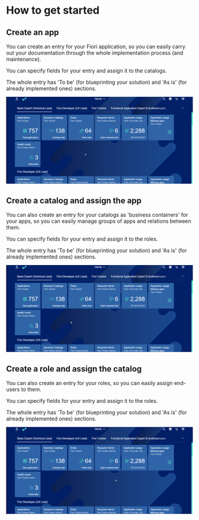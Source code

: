 # How to get started

## Create an app

You can create an entry for your Fiori application, so you can easily carry out your documentation through the whole implementation process (and maintenance).

You can specify fields for your entry and assign it to the catalogs.

The whole entry has 'To be' (for blueprinting your solution) and 'As is' (for already implemented ones) sections.
 
![](res/first_app.gif)

## Create a catalog and assign the app

You can also create an entry for your catalogs as 'business containers' for your apps, so you can easily manage groups of apps and relations between them.

You can specify fields for your entry and assign it to the roles.

The whole entry has 'To be' (for blueprinting your solution) and 'As is' (for already implemented ones) sections.

![](res/first_catalog.gif)

## Create a role and assign the catalog

You can also create an entry for your roles, so you can easily assign end-users to them.

You can specify fields for your entry and assign it to the roles.

The whole entry has 'To be' (for blueprinting your solution) and 'As is' (for already implemented ones) sections.

![](res/first_role.gif)